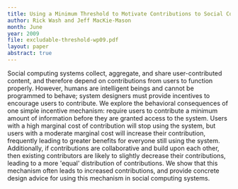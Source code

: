 ```yaml
---
title: Using a Minimum Threshold to Motivate Contributions to Social Computing
author: Rick Wash and Jeff MacKie-Mason
month: June
year: 2009
file: excludable-threshold-wp09.pdf
layout: paper
abstract: true
---
```


Social computing systems collect, aggregate, and share user-contributed content, and therefore depend on contributions
from users to function properly. However, humans are intelligent beings and cannot be programmed to behave; system
designers must provide incentives to encourage users to contribute. We explore the behavioral consequences of one simple
incentive mechanism: require users to contribute a minimum amount of information before they are granted access to the
system. Users with a high marginal cost of contribution will stop using the system, but users with a moderate marginal
cost will increase their contribution, frequently leading to greater benefits for everyone still using the system.
Additionally, if contributions are collaborative and build upon each other, then existing contributors are likely to
slightly decrease their contributions, leading to a more 'equal' distribution of contributions. We show that this
mechanism often leads to increased contributions, and provide concrete design advice for using this mechanism in social
computing systems.

